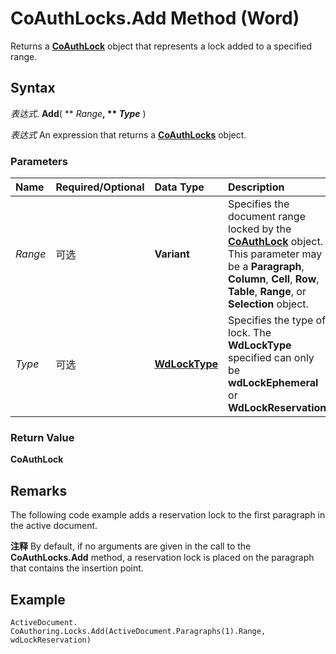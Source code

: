 
# CoAuthLocks.Add Method (Word)

Returns a  **[CoAuthLock](3efa12b0-1079-c6df-20c1-a66398161c8e.md)** object that represents a lock added to a specified range.


## Syntax

 _表达式_. **Add**( ** _Range_**, ** _Type_** )

 _表达式_ An expression that returns a **[CoAuthLocks](589763ed-8463-6988-3817-9c2152506d16.md)** object.


### Parameters



|**Name**|**Required/Optional**|**Data Type**|**Description**|
|:-----|:-----|:-----|:-----|
| _Range_|可选|**Variant**|Specifies the document range locked by the  **[CoAuthLock](3efa12b0-1079-c6df-20c1-a66398161c8e.md)** object. This parameter may be a **Paragraph**, **Column**, **Cell**, **Row**, **Table**, **Range**, or **Selection** object.|
| _Type_|可选|**[WdLockType](2c861165-b6b7-5518-1569-628469b099cd.md)**|Specifies the type of lock. The  **WdLockType** specified can only be **wdLockEphemeral** or **WdLockReservation**|

### Return Value

 **CoAuthLock**


## Remarks

The following code example adds a reservation lock to the first paragraph in the active document.


 **注释**  By default, if no arguments are given in the call to the  **CoAuthLocks.Add** method, a reservation lock is placed on the paragraph that contains the insertion point.


## Example


```
ActiveDocument. CoAuthoring.Locks.Add(ActiveDocument.Paragraphs(1).Range, wdLockReservation)
```


